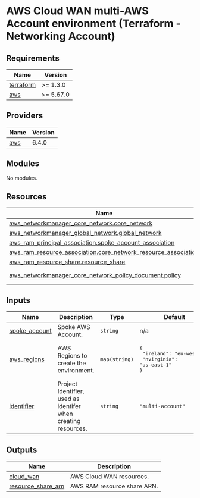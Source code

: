 <!-- BEGIN_TF_DOCS -->
# AWS Cloud WAN multi-AWS Account environment (Terraform - Networking Account)

## Requirements

| Name | Version |
|------|---------|
| <a name="requirement_terraform"></a> [terraform](#requirement_terraform) | >= 1.3.0 |
| <a name="requirement_aws"></a> [aws](#requirement_aws) | >= 5.67.0 |

## Providers

| Name | Version |
|------|---------|
| <a name="provider_aws"></a> [aws](#provider_aws) | 6.4.0 |

## Modules

No modules.

## Resources

| Name | Type |
|------|------|
| [aws_networkmanager_core_network.core_network](https://registry.terraform.io/providers/hashicorp/aws/latest/docs/resources/networkmanager_core_network) | resource |
| [aws_networkmanager_global_network.global_network](https://registry.terraform.io/providers/hashicorp/aws/latest/docs/resources/networkmanager_global_network) | resource |
| [aws_ram_principal_association.spoke_account_association](https://registry.terraform.io/providers/hashicorp/aws/latest/docs/resources/ram_principal_association) | resource |
| [aws_ram_resource_association.core_network_resource_association](https://registry.terraform.io/providers/hashicorp/aws/latest/docs/resources/ram_resource_association) | resource |
| [aws_ram_resource_share.resource_share](https://registry.terraform.io/providers/hashicorp/aws/latest/docs/resources/ram_resource_share) | resource |
| [aws_networkmanager_core_network_policy_document.policy](https://registry.terraform.io/providers/hashicorp/aws/latest/docs/data-sources/networkmanager_core_network_policy_document) | data source |

## Inputs

| Name | Description | Type | Default | Required |
|------|-------------|------|---------|:--------:|
| <a name="input_spoke_account"></a> [spoke_account](#input_spoke_account) | Spoke AWS Account. | `string` | n/a | yes |
| <a name="input_aws_regions"></a> [aws_regions](#input_aws_regions) | AWS Regions to create the environment. | `map(string)` | <pre>{<br/>  "ireland": "eu-west-1",<br/>  "nvirginia": "us-east-1"<br/>}</pre> | no |
| <a name="input_identifier"></a> [identifier](#input_identifier) | Project Identifier, used as identifer when creating resources. | `string` | `"multi-account"` | no |

## Outputs

| Name | Description |
|------|-------------|
| <a name="output_cloud_wan"></a> [cloud_wan](#output_cloud_wan) | AWS Cloud WAN resources. |
| <a name="output_resource_share_arn"></a> [resource_share_arn](#output_resource_share_arn) | AWS RAM resource share ARN. |
<!-- END_TF_DOCS -->
